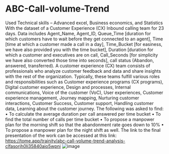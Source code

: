 # ABC-Call-volume-Trend
Used Technical skills – Advanced excel, Business economics, and Statistics
With the dataset of a Customer Experience (CX) Inbound calling team for 23 days. Data includes Agent_Name, Agent_ID, Queue_Time [duration for which customers have to wait before they get connected to an agent], Time [time at which a customer made a call in a day], Time_Bucket [for easiness, we have also provided you with the time bucket], Duration [duration for which a customer and executives are on call, Call_Seconds [for simplicity we have also converted those time into seconds], call status (Abandon, answered, transferred).
A customer experience (CX) team consists of professionals who analyze customer feedback and data and share insights with the rest of the organization. Typically, these teams fulfill various roles and responsibilities such as Customer experience programs (CX programs), Digital customer experience, Design and processes, Internal communications, Voice of the customer (VoC), User experiences, Customer experience management, Journey mapping, Nurturing customer interactions, Customer Success, Customer support, Handling customer data, Learning about the customer journey. The following was asked to find:
•	To calculate the average duration per call answered per time bucket
•	To find the total number of calls per time bucket
•	To propose a manpower plan for the morning shift so that the abandonment rate goes down to 10%
•	To propose a manpower plan for the night shift as well.
The link to the final presentation of the work can be accessed at this link: 
https://tome.app/trainity/abc-call-volume-trend-analysis-clfasorjh0li35840aio5wpni
![image](https://user-images.githubusercontent.com/128585105/226856605-19366dc8-312c-4305-9d65-0ae55362c851.png)
